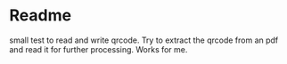 # Readme

small test to read and write qrcode. Try to extract the qrcode from an pdf and read it for further processing. Works
for me. 
